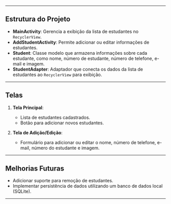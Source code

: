 

---

## **Estrutura do Projeto**

- **MainActivity**: Gerencia a exibição da lista de estudantes no `RecyclerView`.
- **AddStudentActivity**: Permite adicionar ou editar informações de estudantes.
- **Student**: Classe modelo que armazena informações sobre cada estudante, como nome, número de estudante, número de telefone, e-mail e imagem.
- **StudentAdapter**: Adaptador que conecta os dados da lista de estudantes ao `RecyclerView` para exibição.

---

## **Telas**

1. **Tela Principal**:
   - Lista de estudantes cadastrados.
   - Botão para adicionar novos estudantes.

2. **Tela de Adição/Edição**:
   - Formulário para adicionar ou editar o nome, número de telefone, e-mail, número do estudante e imagem.

---

## **Melhorias Futuras**

- Adicionar suporte para remoção de estudantes.
- Implementar persistência de dados utilizando um banco de dados local (SQLite).

---
